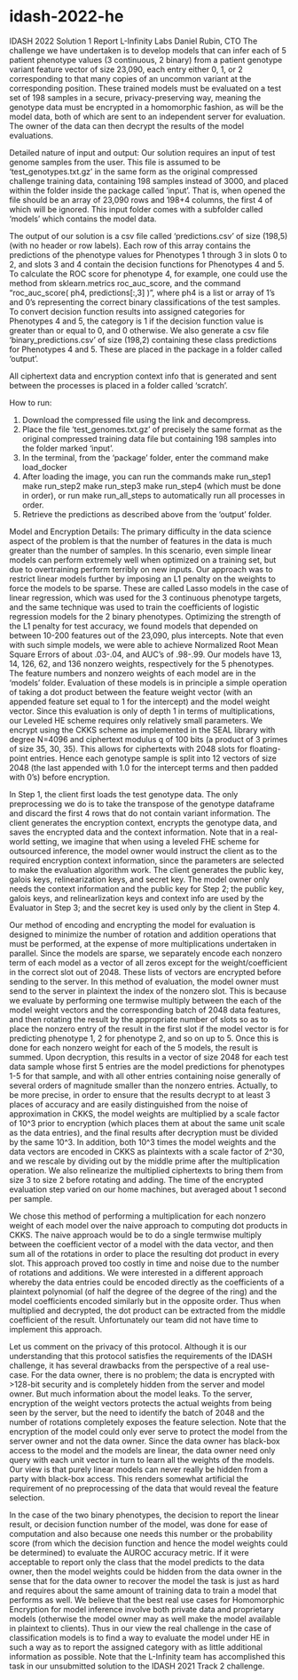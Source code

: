# idash-2022-he

IDASH 2022 Solution 1 Report L-Infinity Labs
Daniel Rubin, CTO
The challenge we have undertaken is to develop models that can infer each of 5 patient phenotype values (3 continuous, 2 binary) from a patient genotype variant feature vector of size 23,090, each entry either 0, 1, or 2 corresponding to that many copies of an uncommon variant at the corresponding position. These trained models must be evaluated on a test set of 198 samples in a secure, privacy-preserving way, meaning the genotype data must be encrypted in a homomorphic fashion, as will be the model data, both of which are sent to an independent server for evaluation. The owner of the data can then decrypt the results of the model evaluations.

Detailed nature of input and output: Our solution requires an input of test genome samples from the user. This file is assumed to be ‘test_genotypes.txt.gz’ in the same form as the original compressed challenge training data, containing 198 samples instead of 3000, and placed within the folder inside the package called ‘input’. That is, when opened the file should be an array of 23,090 rows and 198+4 columns, the first 4 of which will be ignored. This input folder comes with a subfolder called ‘models’ which contains the model data.

The output of our solution is a csv file called ‘predictions.csv’ of size (198,5) (with no header or row labels). Each row of this array contains the predictions of the phenotype values for Phenotypes 1 through 3 in slots 0 to 2, and slots 3 and 4 contain the decision functions for Phenotypes 4 and 5. To calculate the ROC score for phenotype 4, for example, one could use the method from sklearn.metrics roc_auc_score, and the command “roc_auc_score( ph4, predictions[:,3] )”, where ph4 is a list or array of 1’s and 0’s representing the correct binary classifications of the test samples. To convert decision function results into assigned categories for Phenotypes 4 and 5, the category is 1 if the decision function value is greater than or equal to 0, and 0 otherwise. We also generate a csv file ‘binary_predictions.csv’ of size (198,2) containing these class predictions for Phenotypes 4 and 5. These are placed in the package in a folder called ‘output’.

All ciphertext data and encryption context info that is generated and sent between the processes is placed in a folder called ‘scratch’.

How to run:
1. Download the compressed file using the link and decompress.
2. Place the file ‘test_genomes.txt.gz’ of precisely the same format as the original
compressed training data file but containing 198 samples into the folder marked ‘input’.
3. In the terminal, from the ‘package’ folder, enter the command
make load_docker
4. After loading the image, you can run the commands
make run_step1
 make run_step2 make run_step3 make run_step4
(which must be done in order), or run make run_all_steps
to automatically run all processes in order.
5. Retrieve the predictions as described above from the ‘output’ folder.
   
Model and Encryption Details: The primary difficulty in the data science aspect of the problem is that the number of features in the data is much greater than the number of samples. In this scenario, even simple linear models can perform extremely well when optimized on a training set, but due to overtraining perform terribly on new inputs. Our approach was to restrict linear models further by imposing an L1 penalty on the weights to force the models to be sparse. These are called Lasso models in the case of linear regression, which was used for the 3 continuous phenotype targets, and the same technique was used to train the coefficients of logistic regression models for the 2 binary phenotypes. Optimizing the strength of the L1 penalty for test accuracy, we found models that depended on between 10-200 features out of the 23,090, plus intercepts. Note that even with such simple models, we were able to achieve Normalized Root Mean Square Errors of about .03-.04, and AUC’s of .98-.99. Our models have 13, 14, 126, 62, and 136 nonzero weights, respectively for the 5 phenotypes. The feature numbers and nonzero weights of each model are in the ‘models’ folder.
Evaluation of these models is in principle a simple operation of taking a dot product between the feature weight vector (with an appended feature set equal to 1 for the intercept) and the model weight vector. Since this evaluation is only of depth 1 in terms of multiplications, our Leveled HE scheme requires only relatively small parameters. We encrypt using the CKKS scheme as implemented in the SEAL library with degree N=4096 and ciphertext modulus q of 100 bits (a product of 3 primes of size 35, 30, 35). This allows for ciphertexts with 2048 slots for floating-point entries. Hence each genotype sample is split into 12 vectors of size 2048 (the last appended with 1.0 for the intercept terms and then padded with 0’s) before encryption.

In Step 1, the client first loads the test genotype data. The only preprocessing we do is to take the transpose of the genotype dataframe and discard the first 4 rows that do not contain variant information. The client generates the encryption context, encrypts the genotype data, and saves the encrypted data and the context information. Note that in a real-world setting, we imagine that when using a leveled FHE scheme for outsourced inference, the model owner would instruct the client as to the required encryption context information, since the parameters are selected to make the evaluation algorithm work. The client generates the public key, galois keys, relinearization keys, and secret key. The model owner only needs the context information and the public key for Step 2; the public key, galois keys, and relinearlization keys and context info are used by the Evaluator in Step 3; and the secret key is used only by the client in Step 4.

 Our method of encoding and encrypting the model for evaluation is designed to minimize the number of rotation and addition operations that must be performed, at the expense of more multiplications undertaken in parallel. Since the models are sparse, we separately encode each nonzero term of each model as a vector of all zeros except for the weight/coefficient in the correct slot out of 2048. These lists of vectors are encrypted before sending to the server. In this method of evaluation, the model owner must send to the server in plaintext the index of the nonzero slot. This is because we evaluate by performing one termwise multiply between the each of the model weight vectors and the corresponding batch of 2048 data features, and then rotating the result by the appropriate number of slots so as to place the nonzero entry of the result in the first slot if the model vector is for predicting phenotype 1, 2 for phenotype 2, and so on up to 5. Once this is done for each nonzero weight for each of the 5 models, the result is summed. Upon decryption, this results in a vector of size 2048 for each test data sample whose first 5 entries are the model predictions for phenotypes 1-5 for that sample, and with all other entries containing noise generally of several orders of magnitude smaller than the nonzero entries. Actually, to be more precise, in order to ensure that the results decrypt to at least 3 places of accuracy and are easily distinguished from the noise of approximation in CKKS, the model weights are multiplied by a scale factor of 10^3 prior to encryption (which places them at about the same unit scale as the data entries), and the final results after decryption must be divided by the same 10^3. In addition, both 10^3 times the model weights and the data vectors are encoded in CKKS as plaintexts with a scale factor of 2^30, and we rescale by dividing out by the middle prime after the multiplication operation. We also relinearize the multiplied ciphertexts to bring them from size 3 to size 2 before rotating and adding. The time of the encrypted evaluation step varied on our home machines, but averaged about 1 second per sample.
 
We chose this method of performing a multiplication for each nonzero weight of each model over the naive approach to computing dot products in CKKS. The naive approach would be to do a single termwise multiply between the coefficient vector of a model with the data vector, and then sum all of the rotations in order to place the resulting dot product in every slot. This approach proved too costly in time and noise due to the number of rotations and additions. We were interested in a different approach whereby the data entries could be encoded directly as the coefficients of a plaintext polynomial (of half the degree of the degree of the ring) and the model coefficients encoded similarly but in the opposite order. Thus when multiplied and decrypted, the dot product can be extracted from the middle coefficient of the result. Unfortunately our team did not have time to implement this approach.

Let us comment on the privacy of this protocol. Although it is our understanding that this protocol satisfies the requirements of the IDASH challenge, it has several drawbacks from the perspective of a real use-case. For the data owner, there is no problem; the data is encrypted with >128-bit security and is completely hidden from the server and model owner. But much information about the model leaks. To the server, encryption of the weight vectors protects the actual weights from being seen by the server, but the need to identify the batch of 2048 and the number of rotations completely exposes the feature selection. Note that the encryption of the model could only ever serve to protect the model from the server owner and not the data owner. Since the data owner has black-box access to the model and the models are linear, the data
owner need only query with each unit vector in turn to learn all the weights of the models. Our view is that purely linear models can never really be hidden from a party with black-box access. This renders somewhat artificial the requirement of no preprocessing of the data that would reveal the feature selection.

In the case of the two binary phenotypes, the decision to report the linear result, or decision function number of the model, was done for ease of computation and also because one needs this number or the probability score (from which the decision function and hence the model weights could be determined) to evaluate the AUROC accuracy metric. If it were acceptable to report only the class that the model predicts to the data owner, then the model weights could be hidden from the data owner in the sense that for the data owner to recover the model the task is just as hard and requires about the same amount of training data to train a model that performs as well. We believe that the best real use cases for Homomorphic Encryption for model inference involve both private data and proprietary models (otherwise the model owner may as well make the model available in plaintext to clients). Thus in our view the real challenge in the case of classification models is to find a way to evaluate the model under HE in such a way as to report the assigned category with as little additional information as possible. Note that the L-Infinity team has accomplished this task in our unsubmitted solution to the IDASH 2021 Track 2 challenge.
